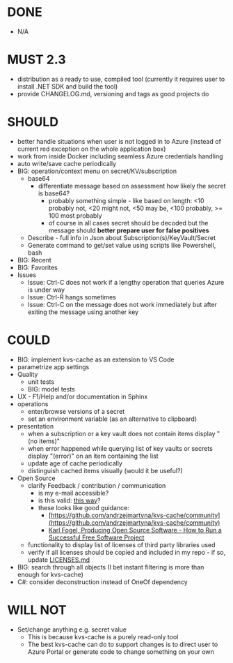 # DONE

- N/A

# MUST 2.3

- distribution as a ready to use, compiled tool (currently it requires user to install .NET SDK and build the tool)
- provide CHANGELOG.md, versioning and tags as good projects do

# SHOULD

- better handle situations when user is not logged in to Azure (instead of current red exception on the whole application box)
- work from inside Docker including seamless Azure credentials handling
- auto write/save cache periodically
- BIG: operation/context menu on secret/KV/subscription
  - base64
    - differentiate message based on assessment how likely the secret is base64?
      - probably something simple - like based on length: <10 probably not, <20 might not, <50 may be, <100 probably, >= 100 most probably
      - of course in all cases secret should be decoded but the message should **better prepare user for false positives**
  - Describe - full info in Json about Subscription(s)/KeyVault/Secret
  - Generate command to get/set value using scripts like Powershell, bash
- BIG: Recent
- BIG: Favorites
- Issues
  - Issue: Ctrl-C does not work if a lengthy operation that queries Azure is under way
  - Issue: Ctrl-R hangs sometimes
  - Issue: Ctrl-C on the message does not work immediately but after exiting the message using another key

# COULD

- BIG: implement kvs-cache as an extension to VS Code
- parametrize app settings
- Quality
  - unit tests
  - BIG: model tests
- UX - F1/Help and/or documentation in Sphinx
- operations
  - enter/browse versions of a secret
  - set an environment variable (as an alternative to clipboard)
- presentation
  - when a subscription or a key vault does not contain items display "(no items)"
  - when error happened while querying list of key vaults or secrets display "(error)" on an item containing the list
  - update age of cache periodically
  - distinguish cached items visually (would it be useful?)
- Open Source
  - clarify Feedback / contribution / communication
    - is my e-mail accessible?
    - is this valid: [this way](https://stackoverflow.com/a/49277449/669692)?
    - these looks like good guidance:
      - [https://github.com/andrzejmartyna/kvs-cache/community](https://github.com/andrzejmartyna/kvs-cache/community)
      - [Karl Fogel, Producing Open Source Software - How to Run a Successful Free Software Project](https://producingoss.com/)
  - functionality to display list of licenses of third party libraries used
  - verify if all licenses should be copied and included in my repo - if so, update [LICENSES.md](LICENSES/LICENSES.md)
- BIG: search through all objects (I bet instant filtering is more than enough for kvs-cache)
- C#: consider deconstruction instead of OneOf dependency

# WILL NOT

- Set/change anything e.g. secret value
  - This is because kvs-cache is a purely read-only tool
  - The best kvs-cache can do to support changes is to direct user to Azure Portal or generate code to change something on your own
